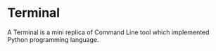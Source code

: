 # Terminal
A Terminal is a mini replica of Command Line tool which implemented Python programming language. 
